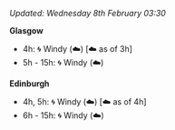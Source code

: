 *Updated: Wednesday 8th February 03:30*

**Glasgow**

* 4h: :cyclone: Windy (:cloud:) [:cloud: as of 3h]
* 5h - 15h: :cyclone: Windy (:cloud:)

**Edinburgh**

* 4h, 5h: :cyclone: Windy (:cloud:) [:cloud: as of 4h]
* 6h - 15h: :cyclone: Windy (:cloud:)

